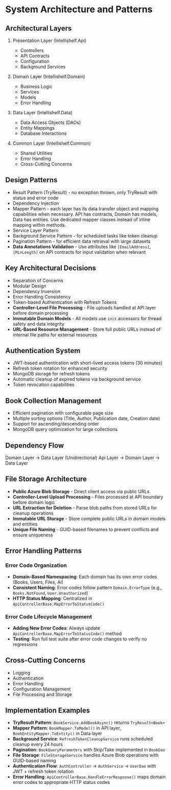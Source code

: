 # System Architecture and Patterns

## Architectural Layers
1. Presentation Layer (Intellishelf.Api)
   - Controllers
   - API Contracts
   - Configuration
   - Background Services

2. Domain Layer (Intellishelf.Domain)
   - Business Logic
   - Services
   - Models
   - Error Handling

3. Data Layer (Intellishelf.Data)
   - Data Access Objects (DAOs)
   - Entity Mappings
   - Database Interactions

4. Common Layer (Intellishelf.Common)
   - Shared Utilities
   - Error Handling
   - Cross-Cutting Concerns

## Design Patterns
- Result Pattern (TryResult) - no exception thrown, only TryResult with status and error code
- Dependency Injection
- Mapper Pattern - each layer has its data transfer object and mapping capabilities when necessary. API has contracts, Domain has models, Data has entities. Use dedicated mapper classes instead of inline mapping within methods.
- Service Layer Pattern
- Background Service Pattern - for scheduled tasks like token cleanup
- Pagination Pattern - for efficient data retrieval with large datasets
- **Data Annotations Validation** - Use attributes like `[EmailAddress]`, `[MinLength]` on API contracts for input validation when relevant

## Key Architectural Decisions
- Separation of Concerns
- Modular Design
- Dependency Inversion
- Error Handling Consistency
- Token-based Authentication with Refresh Tokens
- **Controller-Level File Processing** - File uploads handled at API layer before domain processing
- **Immutable Domain Models** - All models use `init` accessors for thread safety and data integrity
- **URL-Based Resource Management** - Store full public URLs instead of internal file paths for external resources

## Authentication System
- JWT-based authentication with short-lived access tokens (30 minutes)
- Refresh token rotation for enhanced security
- MongoDB storage for refresh tokens
- Automatic cleanup of expired tokens via background service
- Token revocation capabilities

## Book Collection Management
- Efficient pagination with configurable page size
- Multiple sorting options (Title, Author, Publication date, Creation date)
- Support for ascending/descending order
- MongoDB query optimization for large collections

## Dependency Flow
Domain Layer → Data Layer (Unidirectional)
Api Layer → Domain Layer → Data Layer

## File Storage Architecture
- **Public Azure Blob Storage** - Direct client access via public URLs
- **Controller-Level Upload Processing** - Files processed at API boundary before domain logic
- **URL Extraction for Deletion** - Parse blob paths from stored URLs for cleanup operations
- **Immutable URL Storage** - Store complete public URLs in domain models and entities
- **Unique File Naming** - GUID-based filenames to prevent conflicts and ensure uniqueness

## Error Handling Patterns
### Error Code Organization
- **Domain-Based Namespacing**: Each domain has its own error codes (Books, Users, Files, AI)
- **Consistent Naming**: Error codes follow pattern `Domain.ErrorType` (e.g., `Books.NotFound`, `User.Unauthorized`)
- **HTTP Status Mapping**: Centralized in `ApiControllerBase.MapErrorToStatusCode()`

### Error Code Lifecycle Management
- **Adding New Error Codes**: Always update `ApiControllerBase.MapErrorToStatusCode()` method
- **Testing**: Run full test suite after error code changes to verify no regressions

## Cross-Cutting Concerns
- Logging
- Authentication
- Error Handling
- Configuration Management
- File Processing and Storage

## Implementation Examples
- **TryResult Pattern**: `BookService.AddBookAsync()` returns `TryResult<Book>`
- **Mapper Pattern**: `BookMapper.ToModel()` in API layer, `BookEntityMapper.ToEntity()` in Data layer
- **Background Service**: `RefreshTokenCleanupService` runs scheduled cleanup every 24 hours
- **Pagination**: `BookQueryParameters` with Skip/Take implemented in `BookDao`
- **File Storage**: `FileStorageService` handles Azure Blob operations with GUID-based naming
- **Authentication Flow**: `AuthController` → `AuthService` → `UserDao` with JWT + refresh token rotation
- **Error Handling**: `ApiControllerBase.HandleErrorResponse()` maps domain error codes to appropriate HTTP status codes
